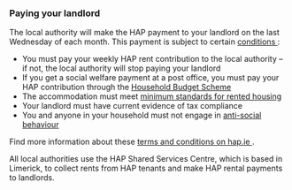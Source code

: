 ###  Paying your landlord

The local authority will make the HAP payment to your landlord on the last
Wednesday of each month. This payment is subject to certain [ conditions
](https://www.hap.ie/tenants/terms/) :

  * You must pay your weekly HAP rent contribution to the local authority – if not, the local authority will stop paying your landlord 
  * If you get a social welfare payment at a post office, you must pay your HAP contribution through the [ Household Budget Scheme ](/en/social-welfare/irish-social-welfare-system/claiming-a-social-welfare-payment/household-budget-scheme/)
  * The accommodation must meet [ minimum standards for rented housing ](/en/housing/renting-a-home/tenants-rights-and-responsibilities/minimum-standards-for-rented-homes/)
  * Your landlord must have current evidence of tax compliance 
  * You and anyone in your household must not engage in [ anti-social behaviour ](/en/housing/local-authority-and-social-housing/anti-social-behaviour-and-rent-arrears-in-social-housing/)

Find more information about these [ terms and conditions on hap.ie
](https://www.hap.ie/) .

All local authorities use the HAP Shared Services Centre, which is based in
Limerick, to collect rents from HAP tenants and make HAP rental payments to
landlords.
